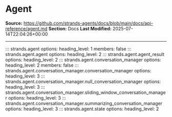 # Agent

**Source:** https://github.com/strands-agents/docs/blob/main/docs/api-reference/agent.md
**Section:** Docs
**Last Modified:** 2025-07-14T22:04:26+00:00

---

::: strands.agent
    options:
      heading_level: 1
      members: false
::: strands.agent.agent
    options:
      heading_level: 2
::: strands.agent.agent_result
    options:
      heading_level: 2
::: strands.agent.conversation_manager
    options:
      heading_level: 2
      members: false
::: strands.agent.conversation_manager.conversation_manager
    options:
      heading_level: 3
::: strands.agent.conversation_manager.null_conversation_manager
    options:
      heading_level: 3
::: strands.agent.conversation_manager.sliding_window_conversation_manager
    options:
      heading_level: 3
::: strands.agent.conversation_manager.summarizing_conversation_manager
    options:
      heading_level: 3
::: strands.agent.state
    options:
      heading_level: 2
